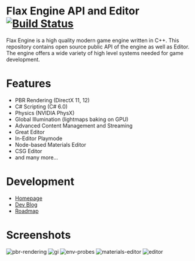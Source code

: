 # Flax Engine API and Editor [![Build Status](https://travis-ci.org/FlaxEngine/FlaxAPI.svg?branch=master)](https://travis-ci.org/FlaxEngine/FlaxAPI)
Flax Engine is a high quality modern game engine written in C++.
This repository contains open source public API of the engine as well as Editor.
The engine offers a wide variety of high level systems needed for game development.

# Features
* PBR Rendering (DirectX 11, 12)
* C# Scripting (C# 6.0)
* Physics (NVIDIA PhysX)
* Global Illumination (lightmaps baking on GPU)
* Advanced Content Management and Streaming
* Great Editor
* In-Editor Playmode
* Node-based Materials Editor
* CSG Editor
* and many more...

# Development
* [Homepage](http://flaxengine.com)
* [Dev Blog](http://flaxengine.com/blog)
* [Roadmap](https://trello.com/b/NQjLXRCP/flax-roadmap)

# Screenshots

![pbr-rendering](http://flaxengine.com/wp-content/images/visuals/pbr.jpg "PBR Rendering")
![gi](http://flaxengine.com/wp-content/images/visuals/gi.jpg "Global Illumination")
![env-probes](http://flaxengine.com/wp-content/images/visuals/env-probes.jpg "Env Probes")
![materials-editor](http://flaxengine.com/wp-content/images/editor/materials-editor.jpg "Materials Editor")
![editor](http://flaxengine.com/wp-content/uploads/2017/05/HistoryOfTheCelelej_0029.png "Editor")
